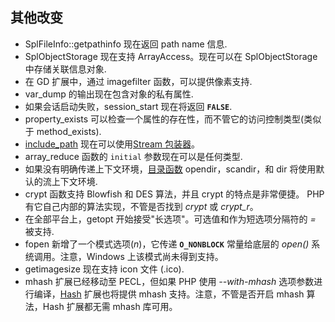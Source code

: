 其他改变
--------

-   <span class="simpara"> <span
    class="function">SplFileInfo::getpathinfo</span> 现在返回 path name
    信息. </span>
-   <span class="simpara"> <span
    class="classname">SplObjectStorage</span> 现在支持 <span
    class="classname">ArrayAccess</span>。现在可以在 <span
    class="classname">SplObjectStorage</span> 中存储关联信息对象.
    </span>
-   <span class="simpara"> 在 GD 扩展中，通过 <span
    class="function">imagefilter</span> 函数，可以提供像素支持. </span>
-   <span class="simpara"> <span class="function">var\_dump</span>
    的输出现在包含对象的私有属性. </span>
-   <span class="simpara"> 如果会话启动失败，<span
    class="function">session\_start</span> 现在将返回 **`FALSE`**.
    </span>
-   <span class="simpara"> <span
    class="function">property\_exists</span>
    可以检查一个属性的存在性，而不管它的访问控制类型(类似于 <span
    class="function">method\_exists</span>). </span>
-   <span class="simpara">
    <a href="/ini/core.html#ini.include-path" class="link">include_path</a>
    现在可以使用<a href="/wrappers.html" class="link">Stream 包装器</a>。
    </span>
-   <span class="simpara"> <span class="function">array\_reduce</span>
    函数的 `initial` 参数现在可以是任何类型. </span>
-   <span class="simpara">
    如果没有明确传递上下文环境，<a href="/ref/dir.html" class="link">目录函数</a>
    <span class="function">opendir</span>，<span
    class="function">scandir</span>，和 <span
    class="function">dir</span> 将使用默认的流上下文环境. </span>
-   <span class="simpara"> <span class="function">crypt</span> 函数支持
    Blowfish 和 DES 算法，并且 <span class="function">crypt</span>
    的特点是非常便捷。 PHP 有它自己内部的算法实现，不管是否找到 *crypt*
    或 *crypt\_r*。 </span>
-   <span class="simpara"> 在全部平台上，<span
    class="function">getopt</span>
    开始接受"长选项"。可选值和作为短选项分隔符的 *=* 被支持. </span>
-   <span class="simpara"> <span class="function">fopen</span>
    新增了一个模式选项(*n*)，它传递 **`O_NONBLOCK`** 常量给底层的
    *open()* 系统调用。注意，Windows 上该模式尚未得到支持。 </span>
-   <span class="simpara"> <span class="function">getimagesize</span>
    现在支持 icon 文件 (.ico). </span>
-   <span class="simpara"> mhash 扩展已经移动至 PECL，但如果 PHP 使用
    *--with-mhash*
    选项参数进行编译，<a href="/ref/hash.html" class="link">Hash</a>
    扩展也将提供 mhash 支持。注意，不管是否开启 mhash 算法，Hash
    扩展都无需 mhash 库可用。 </span>
